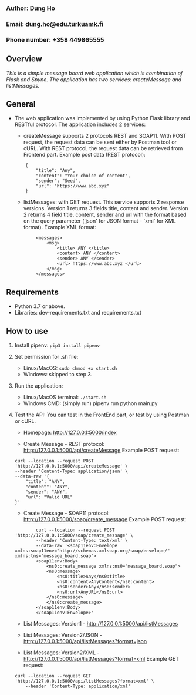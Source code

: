### Author: Dung Ho
### Email: dung.ho@edu.turkuamk.fi
### Phone number: +358 449865555


## Overview
_This is a simple message board web application which is combination of Flask and Spyne. The application has two services: createMessage and listMessages._


## General
- The web application was implemented by using Python Flask library and RESTful protocol.
The application includes 2 services:

    + createMessage supports 2 protocols REST and SOAP11. With POST request, the request data can be sent either by Postman tool or cURL.
    With REST protocol, the request data can be retrieved from Frontend part.
    Example post data (REST protocol):
    ```
        {
            "title": "Any",
            "content": "Your choice of content",
            "sender": "Seed",
            "url": "https://www.abc.xyz"
        }
    ```
    + listMessages: with GET request. This service supports 2 response versions.
        Version 1 returns 3 fields title, content and sender.
        Version 2 returns 4 field title, content, sender and url with the format based on the query parameter ('json' for JSON format - 'xml' for XML format).
        Example XML format:
	```
            <messages>
                <msg>
                    <title> ANY </title>
                    <content> ANY </content>
                    <sender> ANY </sender>
                    <url> https://www.abc.xyz </url>
                </msg>
            </messages>
	```

## Requirements
- Python 3.7 or above.
- Libraries: dev-requirements.txt and requirements.txt


## How to use
1. Install pipenv: 
	`pip3 install pipenv`

2. Set permission for .sh file:
    + Linux/MacOS: 
    	`sudo chmod +x start.sh`
    + Windows: skipped to step 3.

3. Run the application: 
    + Linux/MacOS terminal:
    	`./start.sh`
    + Windows CMD: (simply run) pipenv run python main.py

4. Test the API:
    You can test in the FrontEnd part, or test by using Postman or cURL.
    + Homepage: http://127.0.0.1:5000/index

    + Create Message - REST protocol: http://127.0.0.1:5000/api/createMessage
        Example POST request:
	```
	curl --location --request POST 'http://127.0.0.1:5000/api/createMessage' \
	--header 'Content-Type: application/json' \
	--data-raw '{
	    "title": "ANY",
	    "content": "ANY",
	    "sender": "ANY",
	    "url": "Valid URL"
	}'
	```

    + Create Message - SOAP11 protocol: http://127.0.0.1:5000/soap/create_message
        Example POST request:
	```
            curl --location --request POST 'http://127.0.0.1:5000/soap/create_message' \
            --header 'Content-Type: text/xml' \
            --data-raw '<soap11env:Envelope xmlns:soap11env="http://schemas.xmlsoap.org/soap/envelope/" xmlns:tns="message_board.soap">
            <soap11env:Body>
                <ns0:create_message xmlns:ns0="message_board.soap">
                <ns0:message>
                    <ns0:title>Any</ns0:title>
                    <ns0:content>AnyContent</ns0:content>
                    <ns0:sender>Any</ns0:sender>
                    <ns0:url>AnyURL</ns0:url>
                </ns0:message>
                </ns0:create_message>
            </soap11env:Body>
            </soap11env:Envelope>'
	```
    + List Messages: Version1 - http://127.0.0.1:5000/api/listMessages

    + List Messages: Version2/JSON - http://127.0.0.1:5000/api/listMessages?format=json

    + List Messages: Version2/XML - http://127.0.0.1:5000/api/listMessages?format=xml
        Example GET request:
	```
	curl --location --request GET 'http://127.0.0.1:5000/api/listMessages?format=xml' \
     	--header 'Content-Type: application/xml'
	```

